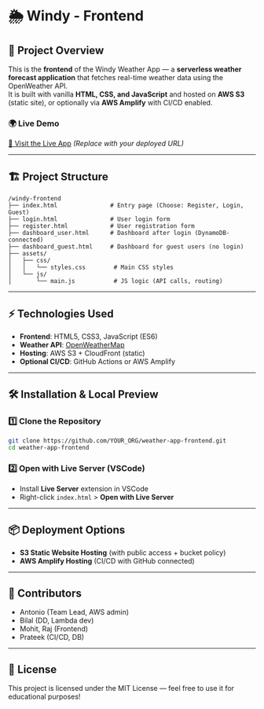 # 🌦️ Windy - Frontend

## 🚀 Project Overview
This is the **frontend** of the Windy Weather App — a **serverless weather forecast application** that fetches real-time weather data using the OpenWeather API.  
It is built with vanilla **HTML, CSS, and JavaScript** and hosted on **AWS S3** (static site), or optionally via **AWS Amplify** with CI/CD enabled.

### 🌍 Live Demo
[🔗 Visit the Live App](#) *(Replace with your deployed URL)*

---

## 🏗️ Project Structure

```
/windy-frontend
├── index.html               # Entry page (Choose: Register, Login, Guest)
├── login.html               # User login form
├── register.html            # User registration form
├── dashboard_user.html      # Dashboard after login (DynamoDB-connected)
├── dashboard_guest.html     # Dashboard for guest users (no login)
├── assets/
│   ├── css/
│   │   └── styles.css        # Main CSS styles
│   └── js/
│       └── main.js           # JS logic (API calls, routing)
```

---

## ⚡ Technologies Used

- **Frontend**: HTML5, CSS3, JavaScript (ES6)
- **Weather API**: [OpenWeatherMap](https://openweathermap.org/api)
- **Hosting**: AWS S3 + CloudFront (static)
- **Optional CI/CD**: GitHub Actions or AWS Amplify

---

## 🛠️ Installation & Local Preview

### 1️⃣ Clone the Repository

```bash
git clone https://github.com/YOUR_ORG/weather-app-frontend.git
cd weather-app-frontend
```

### 2️⃣ Open with Live Server (VSCode)

- Install **Live Server** extension in VSCode
- Right-click `index.html` > **Open with Live Server**

---

## 📦 Deployment Options

- **S3 Static Website Hosting** (with public access + bucket policy)
- **AWS Amplify Hosting** (CI/CD with GitHub connected)

---

## 🙌 Contributors

- Antonio (Team Lead, AWS admin)
- Bilal (DD, Lambda dev)
- Mohit, Raj (Frontend)
- Prateek (CI/CD, DB)

---

## 📄 License

This project is licensed under the MIT License — feel free to use it for educational purposes!
